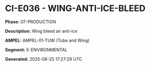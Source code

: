 # CI-E036 - WING-ANTI-ICE-BLEED

**Phase:** 07-PRODUCTION

**Description:** Wing bleed air anti-ice

**AMPEL:** AMPEL-01-TUW (Tube and Wing)

**Segment:** E-ENVIRONMENTAL

**Generated:** 2025-08-25 17:27:29 UTC
